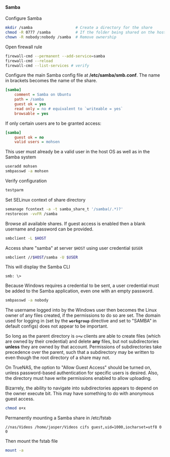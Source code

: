 #### Samba

Configure Samba 
```sh
mkdir /samba                   # Create a directory for the share
chmod -R 0777 /samba           # If the folder being shared on the host does not have write permissions, clients will be able to connect but not to create new files.
chown -R nobody:nobody /samba  # Remove ownership
```
Open firewall rule
```sh
firewall-cmd --permanent --add-service=samba
firewall-cmd --reload
firewall-cmd --list-services # verify
```

Configure the main Samba config file at **/etc/samba/smb.conf**. The name in brackets becomes the name of the share.
```ini
[samba]
    comment = Samba on Ubuntu
    path = /samba
    guest ok = yes
    read only = no # equivalent to `writeable = yes`
    browsable = yes
```

If only certain users are to be granted access:
```ini
[samba]
    guest ok = no
    valid users = mohsen
```

This user must already be a valid user in the host OS as well as in the Samba system
```sh
useradd mohsen
smbpasswd -a mohsen
```

Verify configuration
```sh
testparm
```

Set SELinux context of share directory
```sh
semanage fcontext -a -t samba_share_t '/samba(/.*)?'
restorecon -vvFR /samba
```

<!--
 Allow SELinux to work with Samba
```sh
setsebool -P samba_export_all_ro on
```

Set up a Samba account for `$USER`
```sh
smbpasswd -a $USER
```

Restart Samba service
```sh
systemctl restart smbd
``` 
-->

Browse all available shares. If guest access is enabled then a blank username and password can be provided.
```sh
smbclient -L $HOST
```

Access share "samba" at server `$HOST` using user credential `$USER`
```sh
smbclient //$HOST/samba -U $USER
```

This will display the Samba CLI
```
smb: \>
```

Because Windows requires a credential to be sent, a user credential must be added to the Samba application, even one with an empty password.

```sh
smbpasswd -a nobody
```
The username logged into by the Windows user then becomes the Linux owner of any files created, if the permissions to do so are set.
The domain used for logging in (set by the **`workgroup`** directive and set to "SAMBA" in default configs) does not appear to be important.

So long as the parent directory is `o+w` clients are able to create files (which are owned by their credential) and delete **any** files, but not subdirectories **unless** they are owned by that account.
Permissions of subdirectories take precedence over the parent, such that a subdirectory may be written to even though the root directory of a share may not.


On TrueNAS, the option to "Allow Guest Access" should be turned on, unless password-based authentication for specific users is desired.
Also, the directory must have write permissions enabled to allow uploading.

Bizarrely, the ability to navigate into subdirectories appears to depend on the owner execute bit.
This may have something to do with anonymous guest access.
```sh
chmod o+x
```

Permanently mounting a Samba share in /etc/fstab
```
//nas/Videos /home/jasper/Videos cifs guest,uid=1000,iocharset=utf8 0 0
```
Then mount the fstab file
```sh
mount -a
```
